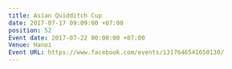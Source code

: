 ```yaml
---
title: Asian Quidditch Cup
date: 2017-07-17 09:09:00 +07:00
position: 52
Event date: 2017-07-22 00:00:00 +07:00
Venue: Hanoi
Event URL: https://www.facebook.com/events/1317646541650130/
---
```


